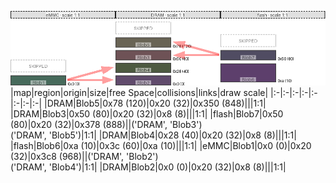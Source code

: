 ![memory map diagram](test_generate_doc_example_three_maps_redux.png)
|map|region|origin|size|free Space|collisions|links|draw scale|
|:-|:-|:-|:-|:-|:-|:-|:-|
|DRAM|<span style='color:(56, 49, 29)'>Blob5</span>|0x78 (120)|0x20 (32)|0x350 (848)|||1:1|
|DRAM|<span style='color:(62, 25, 31)'>Blob3</span>|0x50 (80)|0x20 (32)|0x8 (8)|||1:1|
|flash|<span style='color:(23, 17, 46)'>Blob7</span>|0x50 (80)|0x20 (32)|0x378 (888)||('DRAM', 'Blob3')<BR>('DRAM', 'Blob5')|1:1|
|DRAM|<span style='color:(19, 36, 3)'>Blob4</span>|0x28 (40)|0x20 (32)|0x8 (8)|||1:1|
|flash|<span style='color:(40, 0, 60)'>Blob6</span>|0xa (10)|0x3c (60)|0xa (10)|||1:1|
|eMMC|<span style='color:(10, 57, 37)'>Blob1</span>|0x0 (0)|0x20 (32)|0x3c8 (968)||('DRAM', 'Blob2')<BR>('DRAM', 'Blob4')|1:1|
|DRAM|<span style='color:(44, 16, 60)'>Blob2</span>|0x0 (0)|0x20 (32)|0x8 (8)|||1:1|
